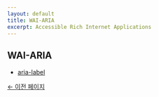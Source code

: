 ```yaml
---
layout: default
title: WAI-ARIA
excerpt: Accessible Rich Internet Applications
---
```


## WAI-ARIA

* [aria-label](./wai-aria/aria-label.html)

[← 이전 페이지](./)